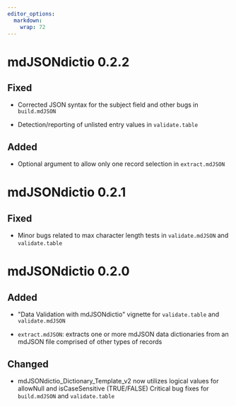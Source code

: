 ```yaml
---
editor_options: 
  markdown: 
    wrap: 72
---
```


# mdJSONdictio 0.2.2

## Fixed

-   Corrected JSON syntax for the subject field and other bugs in
    `build.mdJSON`

-   Detection/reporting of unlisted entry values in `validate.table`

## Added

-   Optional argument to allow only one record selection in
    `extract.mdJSON`

# mdJSONdictio 0.2.1

## Fixed

-   Minor bugs related to max character length tests in
    `validate.mdJSON` and `validate.table`

# mdJSONdictio 0.2.0

## Added

-   "Data Validation with mdJSONdictio" vignette for `validate.table`
    and `validate.mdJSON`

-   `extract.mdJSON`: extracts one or more mdJSON data dictionaries from
    an mdJSON file comprised of other types of records

## Changed

-   mdJSONdictio_Dictionary_Template_v2 now utilizes logical values for
    allowNull and isCaseSensitive (TRUE/FALSE) Critical bug fixes for
    `build.mdJSON` and `validate.table`
